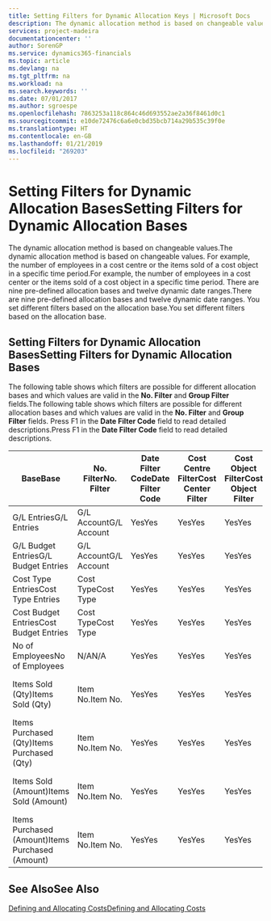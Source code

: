 ```yaml
---
title: Setting Filters for Dynamic Allocation Keys | Microsoft Docs
description: The dynamic allocation method is based on changeable values. For example, the number of employees in a cost centre or the items sold of a cost object in a specific time period. There are nine pre-defined allocation bases and twelve dynamic date ranges. You set different filters based on the allocation base.
services: project-madeira
documentationcenter: ''
author: SorenGP
ms.service: dynamics365-financials
ms.topic: article
ms.devlang: na
ms.tgt_pltfrm: na
ms.workload: na
ms.search.keywords: ''
ms.date: 07/01/2017
ms.author: sgroespe
ms.openlocfilehash: 7863253a118c864c46d693552ae2a36f8461d0c1
ms.sourcegitcommit: e10de72476c6a6e0cbd35bcb714a29b535c39f0e
ms.translationtype: HT
ms.contentlocale: en-GB
ms.lasthandoff: 01/21/2019
ms.locfileid: "269203"
---
```

# <a name="setting-filters-for-dynamic-allocation-bases"></a><span data-ttu-id="18a3c-106">Setting Filters for Dynamic Allocation Bases</span><span class="sxs-lookup"><span data-stu-id="18a3c-106">Setting Filters for Dynamic Allocation Bases</span></span>
<span data-ttu-id="18a3c-107">The dynamic allocation method is based on changeable values.</span><span class="sxs-lookup"><span data-stu-id="18a3c-107">The dynamic allocation method is based on changeable values.</span></span> <span data-ttu-id="18a3c-108">For example, the number of employees in a cost centre or the items sold of a cost object in a specific time period.</span><span class="sxs-lookup"><span data-stu-id="18a3c-108">For example, the number of employees in a cost center or the items sold of a cost object in a specific time period.</span></span> <span data-ttu-id="18a3c-109">There are nine pre-defined allocation bases and twelve dynamic date ranges.</span><span class="sxs-lookup"><span data-stu-id="18a3c-109">There are nine pre-defined allocation bases and twelve dynamic date ranges.</span></span> <span data-ttu-id="18a3c-110">You set different filters based on the allocation base.</span><span class="sxs-lookup"><span data-stu-id="18a3c-110">You set different filters based on the allocation base.</span></span>  

## <a name="setting-filters-for-dynamic-allocation-bases"></a><span data-ttu-id="18a3c-111">Setting Filters for Dynamic Allocation Bases</span><span class="sxs-lookup"><span data-stu-id="18a3c-111">Setting Filters for Dynamic Allocation Bases</span></span>  
 <span data-ttu-id="18a3c-112">The following table shows which filters are possible for different allocation bases and which values are valid in the **No. Filter** and **Group Filter** fields.</span><span class="sxs-lookup"><span data-stu-id="18a3c-112">The following table shows which filters are possible for different allocation bases and which values are valid in the **No. Filter** and **Group Filter** fields.</span></span> <span data-ttu-id="18a3c-113">Press F1 in the **Date Filter Code** field to read detailed descriptions.</span><span class="sxs-lookup"><span data-stu-id="18a3c-113">Press F1 in the **Date Filter Code** field to read detailed descriptions.</span></span>  

|<span data-ttu-id="18a3c-114">**Base**</span><span class="sxs-lookup"><span data-stu-id="18a3c-114">**Base**</span></span>|<span data-ttu-id="18a3c-115">**No. Filter**</span><span class="sxs-lookup"><span data-stu-id="18a3c-115">**No. Filter**</span></span>|<span data-ttu-id="18a3c-116">**Date Filter Code**</span><span class="sxs-lookup"><span data-stu-id="18a3c-116">**Date Filter Code**</span></span>|<span data-ttu-id="18a3c-117">**Cost Centre Filter**</span><span class="sxs-lookup"><span data-stu-id="18a3c-117">**Cost Center Filter**</span></span>|<span data-ttu-id="18a3c-118">**Cost Object Filter**</span><span class="sxs-lookup"><span data-stu-id="18a3c-118">**Cost Object Filter**</span></span>|<span data-ttu-id="18a3c-119">**Group Filter**</span><span class="sxs-lookup"><span data-stu-id="18a3c-119">**Group Filter**</span></span>|  
|--------------|----------------------------------------|----------------------------------------------|------------------------------------------------|------------------------------------------------|------------------------------------------|  
|<span data-ttu-id="18a3c-120">G/L Entries</span><span class="sxs-lookup"><span data-stu-id="18a3c-120">G/L Entries</span></span>|<span data-ttu-id="18a3c-121">G/L Account</span><span class="sxs-lookup"><span data-stu-id="18a3c-121">G/L Account</span></span>|<span data-ttu-id="18a3c-122">Yes</span><span class="sxs-lookup"><span data-stu-id="18a3c-122">Yes</span></span>|<span data-ttu-id="18a3c-123">Yes</span><span class="sxs-lookup"><span data-stu-id="18a3c-123">Yes</span></span>|<span data-ttu-id="18a3c-124">Yes</span><span class="sxs-lookup"><span data-stu-id="18a3c-124">Yes</span></span>|<span data-ttu-id="18a3c-125">N/A</span><span class="sxs-lookup"><span data-stu-id="18a3c-125">N/A</span></span>|  
|<span data-ttu-id="18a3c-126">G/L Budget Entries</span><span class="sxs-lookup"><span data-stu-id="18a3c-126">G/L Budget Entries</span></span>|<span data-ttu-id="18a3c-127">G/L Account</span><span class="sxs-lookup"><span data-stu-id="18a3c-127">G/L Account</span></span>|<span data-ttu-id="18a3c-128">Yes</span><span class="sxs-lookup"><span data-stu-id="18a3c-128">Yes</span></span>|<span data-ttu-id="18a3c-129">Yes</span><span class="sxs-lookup"><span data-stu-id="18a3c-129">Yes</span></span>|<span data-ttu-id="18a3c-130">Yes</span><span class="sxs-lookup"><span data-stu-id="18a3c-130">Yes</span></span>|<span data-ttu-id="18a3c-131">G/L Budget Name</span><span class="sxs-lookup"><span data-stu-id="18a3c-131">G/L Budget Name</span></span>|  
|<span data-ttu-id="18a3c-132">Cost Type Entries</span><span class="sxs-lookup"><span data-stu-id="18a3c-132">Cost Type Entries</span></span>|<span data-ttu-id="18a3c-133">Cost Type</span><span class="sxs-lookup"><span data-stu-id="18a3c-133">Cost Type</span></span>|<span data-ttu-id="18a3c-134">Yes</span><span class="sxs-lookup"><span data-stu-id="18a3c-134">Yes</span></span>|<span data-ttu-id="18a3c-135">Yes</span><span class="sxs-lookup"><span data-stu-id="18a3c-135">Yes</span></span>|<span data-ttu-id="18a3c-136">Yes</span><span class="sxs-lookup"><span data-stu-id="18a3c-136">Yes</span></span>|<span data-ttu-id="18a3c-137">N/A</span><span class="sxs-lookup"><span data-stu-id="18a3c-137">N/A</span></span>|  
|<span data-ttu-id="18a3c-138">Cost Budget Entries</span><span class="sxs-lookup"><span data-stu-id="18a3c-138">Cost Budget Entries</span></span>|<span data-ttu-id="18a3c-139">Cost Type</span><span class="sxs-lookup"><span data-stu-id="18a3c-139">Cost Type</span></span>|<span data-ttu-id="18a3c-140">Yes</span><span class="sxs-lookup"><span data-stu-id="18a3c-140">Yes</span></span>|<span data-ttu-id="18a3c-141">Yes</span><span class="sxs-lookup"><span data-stu-id="18a3c-141">Yes</span></span>|<span data-ttu-id="18a3c-142">Yes</span><span class="sxs-lookup"><span data-stu-id="18a3c-142">Yes</span></span>|<span data-ttu-id="18a3c-143">Budget Name</span><span class="sxs-lookup"><span data-stu-id="18a3c-143">Budget Name</span></span>|  
|<span data-ttu-id="18a3c-144">No of Employees</span><span class="sxs-lookup"><span data-stu-id="18a3c-144">No of Employees</span></span>|<span data-ttu-id="18a3c-145">N/A</span><span class="sxs-lookup"><span data-stu-id="18a3c-145">N/A</span></span>|<span data-ttu-id="18a3c-146">Yes</span><span class="sxs-lookup"><span data-stu-id="18a3c-146">Yes</span></span>|<span data-ttu-id="18a3c-147">Yes</span><span class="sxs-lookup"><span data-stu-id="18a3c-147">Yes</span></span>|<span data-ttu-id="18a3c-148">Yes</span><span class="sxs-lookup"><span data-stu-id="18a3c-148">Yes</span></span>|<span data-ttu-id="18a3c-149">N/A</span><span class="sxs-lookup"><span data-stu-id="18a3c-149">N/A</span></span>|  
|<span data-ttu-id="18a3c-150">Items Sold (Qty)</span><span class="sxs-lookup"><span data-stu-id="18a3c-150">Items Sold (Qty)</span></span>|<span data-ttu-id="18a3c-151">Item No.</span><span class="sxs-lookup"><span data-stu-id="18a3c-151">Item No.</span></span>|<span data-ttu-id="18a3c-152">Yes</span><span class="sxs-lookup"><span data-stu-id="18a3c-152">Yes</span></span>|<span data-ttu-id="18a3c-153">Yes</span><span class="sxs-lookup"><span data-stu-id="18a3c-153">Yes</span></span>|<span data-ttu-id="18a3c-154">Yes</span><span class="sxs-lookup"><span data-stu-id="18a3c-154">Yes</span></span>|<span data-ttu-id="18a3c-155">Inventory Posting Group</span><span class="sxs-lookup"><span data-stu-id="18a3c-155">Inventory Posting Group</span></span>|  
|<span data-ttu-id="18a3c-156">Items Purchased (Qty)</span><span class="sxs-lookup"><span data-stu-id="18a3c-156">Items Purchased (Qty)</span></span>|<span data-ttu-id="18a3c-157">Item No.</span><span class="sxs-lookup"><span data-stu-id="18a3c-157">Item No.</span></span>|<span data-ttu-id="18a3c-158">Yes</span><span class="sxs-lookup"><span data-stu-id="18a3c-158">Yes</span></span>|<span data-ttu-id="18a3c-159">Yes</span><span class="sxs-lookup"><span data-stu-id="18a3c-159">Yes</span></span>|<span data-ttu-id="18a3c-160">Yes</span><span class="sxs-lookup"><span data-stu-id="18a3c-160">Yes</span></span>|<span data-ttu-id="18a3c-161">Inventory Posting Group</span><span class="sxs-lookup"><span data-stu-id="18a3c-161">Inventory Posting Group</span></span>|  
|<span data-ttu-id="18a3c-162">Items Sold (Amount)</span><span class="sxs-lookup"><span data-stu-id="18a3c-162">Items Sold (Amount)</span></span>|<span data-ttu-id="18a3c-163">Item No.</span><span class="sxs-lookup"><span data-stu-id="18a3c-163">Item No.</span></span>|<span data-ttu-id="18a3c-164">Yes</span><span class="sxs-lookup"><span data-stu-id="18a3c-164">Yes</span></span>|<span data-ttu-id="18a3c-165">Yes</span><span class="sxs-lookup"><span data-stu-id="18a3c-165">Yes</span></span>|<span data-ttu-id="18a3c-166">Yes</span><span class="sxs-lookup"><span data-stu-id="18a3c-166">Yes</span></span>|<span data-ttu-id="18a3c-167">Inventory Posting Group</span><span class="sxs-lookup"><span data-stu-id="18a3c-167">Inventory Posting Group</span></span>|  
|<span data-ttu-id="18a3c-168">Items Purchased (Amount)</span><span class="sxs-lookup"><span data-stu-id="18a3c-168">Items Purchased (Amount)</span></span>|<span data-ttu-id="18a3c-169">Item No.</span><span class="sxs-lookup"><span data-stu-id="18a3c-169">Item No.</span></span>|<span data-ttu-id="18a3c-170">Yes</span><span class="sxs-lookup"><span data-stu-id="18a3c-170">Yes</span></span>|<span data-ttu-id="18a3c-171">Yes</span><span class="sxs-lookup"><span data-stu-id="18a3c-171">Yes</span></span>|<span data-ttu-id="18a3c-172">Yes</span><span class="sxs-lookup"><span data-stu-id="18a3c-172">Yes</span></span>|<span data-ttu-id="18a3c-173">Inventory Posting Group</span><span class="sxs-lookup"><span data-stu-id="18a3c-173">Inventory Posting Group</span></span>|  

## <a name="see-also"></a><span data-ttu-id="18a3c-174">See Also</span><span class="sxs-lookup"><span data-stu-id="18a3c-174">See Also</span></span>  
[<span data-ttu-id="18a3c-175">Defining and Allocating Costs</span><span class="sxs-lookup"><span data-stu-id="18a3c-175">Defining and Allocating Costs</span></span>](finance-define-and-allocate-costs.md)
